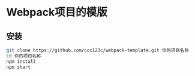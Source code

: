 # Webpack项目的模版

## 安装
```bash
git clone https://github.com/ccc123c/webpack-template.git 你的项目名称
cd 你的项目名称
npm install 
npm start
```

